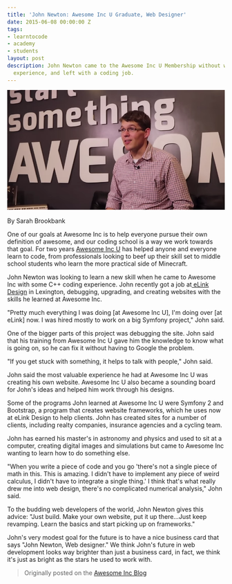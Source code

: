 ```yaml
---
title: 'John Newton: Awesome Inc U Graduate, Web Designer'
date: 2015-06-08 00:00:00 Z
tags:
- learntocode
- academy
- students
layout: post
description: John Newton came to the Awesome Inc U Membership without web development
  experience, and left with a coding job.
---
```


![image alt text](/img/blog/john-newton-membership.png)

By Sarah Brookbank

One of our goals at Awesome Inc is to help everyone pursue their own definition of awesome, and our coding school is a way we work towards that goal. For two years [Awesome Inc U](http://www.awesomeincu.com/) has helped anyone and everyone learn to code, from professionals looking to beef up their skill set to middle school students who learn the more practical side of Minecraft.

<!--break-->

John Newton was looking to learn a new skill when he came to Awesome Inc with some C++ coding experience. John recently got a job at[ eLink Design](https://www.elinkdesign.com/) in Lexington, debugging, upgrading, and creating websites with the skills he learned at Awesome Inc. 

"Pretty much everything I was doing [at Awesome Inc U], I'm doing over [at eLink] now. I was hired mostly to work on a big Symfony project," John said.

One of the bigger parts of this project was debugging the site. John said that his training  from Awesome Inc U gave him the knowledge to know what is going on, so he can fix it without having to Google the problem.

"If you get stuck with something, it helps to talk with people," John said.

John said the most valuable experience he had at Awesome Inc U was creating his own website. Awesome Inc U also became a sounding board for John's ideas and helped him work through his designs.

Some of the programs John learned at Awesome Inc U were Symfony 2 and Bootstrap, a program that creates website frameworks, which he uses now at eLink Design to help clients. John has created sites for a number of clients, including realty companies, insurance agencies and a cycling team.

John has earned his master's in astronomy and physics and used to sit at a computer, creating digital images and simulations but came to Awesome Inc wanting to learn how to do something else.

"When you write a piece of code and you go 'there's not a single piece of math in this. This is amazing. I didn't have to implement any piece of weird calculus, I didn't have to integrate a single thing.' I think that's what really drew me into web design, there's no complicated numerical analysis," John said. 

To the budding web developers of the world, John Newton gives this advice: "Just build. Make your own website, put it up there...Just keep revamping. Learn the basics and start picking up on frameworks."

John's very modest goal for the future is to have a nice business card that says "John Newton, Web designer." We think John's future in web development looks way brighter than just a business card, in fact, we think it's just as bright as the stars he used to work with.
  
> Originally posted on the [Awesome Inc Blog](http://blog.awesomeinc.org/post/120552649816/john-newton-awesome-inc-u-graduate-web-designer)